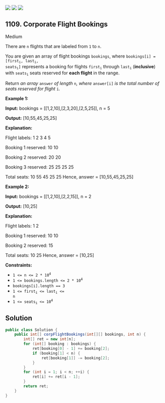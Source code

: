 [![](https://img.shields.io/github/stars/javadev/LeetCode-in-Java?label=Stars&style=flat-square)](https://github.com/javadev/LeetCode-in-Java)
[![](https://img.shields.io/github/forks/javadev/LeetCode-in-Java?label=Fork%20me%20on%20GitHub%20&style=flat-square)](https://github.com/javadev/LeetCode-in-Java/fork)
[![](https://img.shields.io/badge/-LeetCode%20in%20Kotlin-blue?style=flat-square)](https://github.com/javadev/LeetCode-in-Kotlin)

## 1109\. Corporate Flight Bookings

Medium

There are `n` flights that are labeled from `1` to `n`.

You are given an array of flight bookings `bookings`, where <code>bookings[i] = [first<sub>i</sub>, last<sub>i</sub>, seats<sub>i</sub>]</code> represents a booking for flights <code>first<sub>i</sub></code> through <code>last<sub>i</sub></code> (**inclusive**) with <code>seats<sub>i</sub></code> seats reserved for **each flight** in the range.

Return _an array_ `answer` _of length_ `n`_, where_ `answer[i]` _is the total number of seats reserved for flight_ `i`.

**Example 1:**

**Input:** bookings = \[\[1,2,10],[2,3,20],[2,5,25]], n = 5

**Output:** [10,55,45,25,25]

**Explanation:** 

Flight labels: 1 2 3 4 5 

Booking 1 reserved: 10 10 

Booking 2 reserved: 20 20 

Booking 3 reserved: 25 25 25 25 

Total seats: 10 55 45 25 25 Hence, answer = [10,55,45,25,25]

**Example 2:**

**Input:** bookings = \[\[1,2,10],[2,2,15]], n = 2

**Output:** [10,25]

**Explanation:** 

Flight labels: 1 2 

Booking 1 reserved: 10 10 

Booking 2 reserved: 15 

Total seats: 10 25 Hence, answer = [10,25]

**Constraints:**

*   <code>1 <= n <= 2 * 10<sup>4</sup></code>
*   <code>1 <= bookings.length <= 2 * 10<sup>4</sup></code>
*   `bookings[i].length == 3`
*   <code>1 <= first<sub>i</sub> <= last<sub>i</sub> <= n</code>
*   <code>1 <= seats<sub>i</sub> <= 10<sup>4</sup></code>

## Solution

```java
public class Solution {
    public int[] corpFlightBookings(int[][] bookings, int n) {
        int[] ret = new int[n];
        for (int[] booking : bookings) {
            ret[booking[0] - 1] += booking[2];
            if (booking[1] < n) {
                ret[booking[1]] -= booking[2];
            }
        }
        for (int i = 1; i < n; ++i) {
            ret[i] += ret[i - 1];
        }
        return ret;
    }
}
```